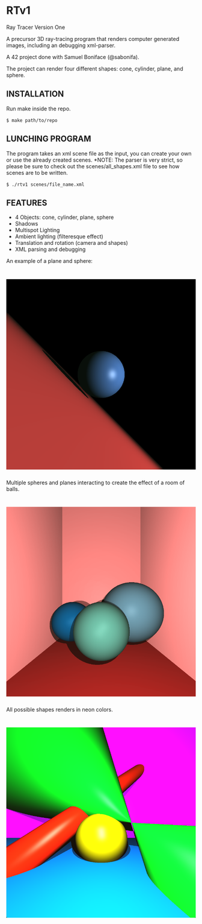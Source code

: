 # RTv1
Ray Tracer Version One

A precursor 3D ray-tracing program that renders computer generated images, including an debugging xml-parser.

A 42 project done with Samuel Boniface (@sabonifa).

The project can render four different shapes: cone, cylinder, plane, and sphere.

## INSTALLATION
Run make inside the repo.
```
$ make path/to/repo
```

## LUNCHING PROGRAM
The program takes an xml scene file as the input, you can create your own or use the already created scenes.
*NOTE: The parser is very strict, so please be sure to check out the scenes/all_shapes.xml file to see how scenes are to be written.
```
$ ./rtv1 scenes/file_name.xml
```

## FEATURES
- 4 Objects: cone, cylinder, plane, sphere
- Shadows
- Multispot Lighting
- Ambient lighting (filteresque effect)
- Translation and rotation (camera and shapes)
- XML parsing and debugging

An example of a plane and sphere:
# ![dof](screenshots/shpere_plane.png)

Multiple spheres and planes interacting to create the effect of a room of balls.
# ![dof](screenshots/room.png)

All possible shapes renders in neon colors.
# ![dof](screenshots/all_shapes.png)
